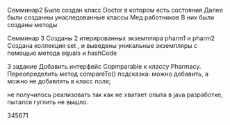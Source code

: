 Семминар2
Было создан класс Doctor в котором есть состояния
Далее были созданны унаследованные классы Мед работников 
В них были созданы методы

Семминар 3
Созданы 2 итерированных экземпляра pharm1 и pharm2
Создана коллекция set , и выведены уникальные экземпляры
с помощью метода equals и hashCode

3 задание
Добавить интерфейс Copmparable<Pharmacy> к классу Pharmacy. Переопределить метод compareTo()
подсказка: можно добавить, а можно не добавлять в класс поля;

не получилось реализовать так как не хватает опыта в java разработке, пытался гуглить не вышло.


345671